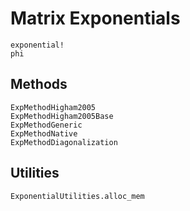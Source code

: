 # Matrix Exponentials

```@docs
exponential!
phi
```

## Methods

```@docs
ExpMethodHigham2005
ExpMethodHigham2005Base
ExpMethodGeneric
ExpMethodNative
ExpMethodDiagonalization
```

## Utilities

```@docs
ExponentialUtilities.alloc_mem
```

